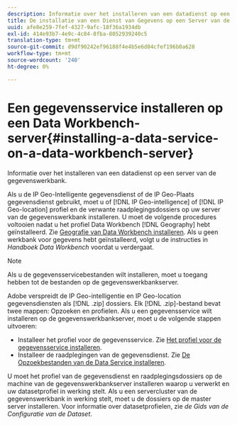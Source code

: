 ```yaml
---
description: Informatie over het installeren van een datadienst op een server van de gegevenswerkbank.
title: De installatie van een Dienst van Gegevens op een Server van de Data Workbench
uuid: afe8e259-7fef-4327-9afc-18f36a1934db
exl-id: 414e93b7-4e9c-4c84-8fba-8052939240c5
translation-type: tm+mt
source-git-commit: d9df90242ef96188f4e4b5e6d04cfef196b0a628
workflow-type: tm+mt
source-wordcount: '240'
ht-degree: 0%

---
```


# Een gegevensservice installeren op een Data Workbench-server{#installing-a-data-service-on-a-data-workbench-server}

Informatie over het installeren van een datadienst op een server van de gegevenswerkbank.

Als u de IP Geo-Intelligente gegevensdienst of de IP Geo-Plaats gegevensdienst gebruikt, moet u of [!DNL IP Geo-intelligence] of [!DNL IP Geo-location] profiel en de verwante raadplegingsdossiers op uw server van de gegevenswerkbank installeren. U moet de volgende procedures voltooien nadat u het profiel Data Workbench [!DNL Geography] hebt geïnstalleerd. Zie [Geografie van Data Workbench installeren](../../../../home/c-geo-oview/c-inst-geo/c-inst-geo.md). Als u geen werkbank voor gegevens hebt geïnstalleerd, volgt u de instructies in *Handboek Data Workbench* voordat u verdergaat.

>[!NOTE]
>
>Als u de gegevensservicebestanden wilt installeren, moet u toegang hebben tot de bestanden op de gegevenswerkbankserver.

Adobe verspreidt de IP Geo-intelligentie en IP Geo-location gegevensdiensten als [!DNL .zip] dossiers. Elk [!DNL .zip]-bestand bevat twee mappen: Opzoeken en profielen. Als u een gegevensservice wilt installeren op de gegevenswerkbankserver, moet u de volgende stappen uitvoeren:

* Installeer het profiel voor de gegevensservice. Zie [Het profiel voor de gegevensservice installeren](../../../../home/c-geo-oview/c-wk-data-svcs/c-install-data-svc/c-inst-data-svc-prof.md).
* Installeer de raadplegingen van de gegevensdienst. Zie [De Opzoekbestanden van de Data Service installeren](../../../../home/c-geo-oview/c-wk-data-svcs/c-install-data-svc/t-inst-data-svc-lkp-files.md).

U moet het profiel van de gegevensdienst en raadplegingsdossiers op de machine van de gegevenswerkbankserver installeren waarop u verwerkt en uw datasetprofiel in werking stelt. Als u een servercluster van de gegevenswerkbank in werking stelt, moet u de dossiers op de master server installeren. Voor informatie over datasetprofielen, zie *de Gids van de Configuratie van de Dataset*.
